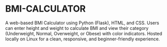 # BMI-CALCULATOR
A web-based BMI Calculator using Python (Flask), HTML, and CSS. Users can enter height and weight to calculate BMI and view their category (Underweight, Normal, Overweight, or Obese) with color indicators. Hosted locally on Linux for a clean, responsive, and beginner-friendly experience.
